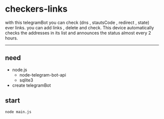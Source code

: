 # checkers-links
with this telegramBot you can check (dns , stautsCode , redirect , state) ever links.
you can add links , delete and check.
This device automatically checks the addresses in its list and announces the status almost every 2 hours.

---

## need
- node.js
  - node-telegram-bot-api
  - sqlite3
- create telegramBot

## start
`node main.js`